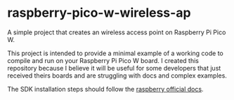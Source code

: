 # raspberry-pico-w-wireless-ap

A simple project that creates an wireless access point on Raspberry Pi Pico W.

This project is intended to provide a minimal example of a working code to compile and run on your Raspberry Pi Pico W board. I created this repository because I believe it will be useful for some developers that just received theirs boards and are struggling with docs and complex examples.

The SDK installation steps should follow the [raspberry official docs](https://datasheets.raspberrypi.com/pico/getting-started-with-pico.pdf).
